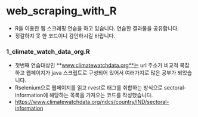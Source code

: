 # web_scraping_with_R

- R을 이용한 웹 스크래핑 연습을 하고 있습니다. 연습한 결과물을 공유합니다.
- 정갈하지 못 한 코드이니 감안하시길 바랍니다.


### **1_climate_watch_data_org.R**

- 첫번째 연습대상인 **www.climatewatchdata.org**는 url 주소가 비교적 복잡하고 웹페이지가 java 스크립트로 구성되어 있어서 여러가지로 많은 공부가 되었습니다.
- Rselenium으로 웹페이지를 읽고 rvest로 태그를 취합하는 방식으로 sectoral-information에 해당하는 목록을 가져오는 코드를 작성했습니다.
- <https://www.climatewatchdata.org/ndcs/country/IND/sectoral-information>
